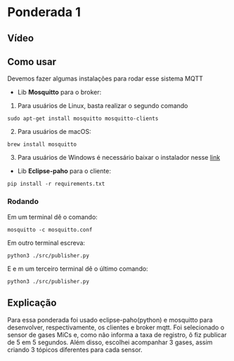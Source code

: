 # Ponderada 1

## Vídeo

## Como usar
Devemos fazer algumas instalações para rodar esse sistema MQTT

- Lib **Mosquitto** para o broker:
1. Para usuários de Linux, basta realizar o segundo comando
```
sudo apt-get install mosquitto mosquitto-clients
```
2. Para usuários de macOS: 
```
brew install mosquitto
```
3. Para usuários de Windows é necessário baixar o instalador nesse [link](https://mosquitto.org/download/)

- Lib **Eclipse-paho** para o cliente:
```
pip install -r requirements.txt
```

### Rodando
Em um terminal dê o comando:
```
mosquitto -c mosquitto.conf
```
Em outro terminal escreva: 
```
python3 ./src/publisher.py
```
E e m um terceiro terminal dê o último comando:
```
python3 ./src/publisher.py
```
## Explicação

Para essa ponderada foi usado eclipse-paho(python) e mosquitto para desenvolver, respectivamente, os clientes e broker mqtt. Foi selecionado o sensor de gases MiCs e, como não informa a taxa de registro, ô fiz publicar de 5 em 5 segundos. Além disso, escolhei acompanhar 3 gases, assim criando 3 tópicos diferentes para cada sensor.